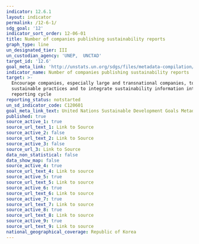 ```yaml
---
indicator: 12.6.1
layout: indicator
permalink: /12-6-1/
sdg_goal: '12'
indicator_sort_order: 12-06-01
title: Number of companies publishing sustainability reports
graph_type: line
un_designated_tier: III
un_custodian_agency: 'UNEP,  UNCTAD'
target_id: '12.6'
goal_meta_link: 'http://unstats.un.org/sdgs/files/metadata-compilation/Metadata-Goal-12.pdf'
indicator_name: Number of companies publishing sustainability reports
target: >-
  Encourage companies, especially large and transnational companies, to adopt
  sustainable practices and to integrate sustainability information into their
  reporting cycle
reporting_status: notstarted
un_sd_indicator_code: C120601
goal_meta_link_text: United Nations Sustainable Development Goals Metadata (pdf 782kB)
published: true
source_active_1: true
source_url_text_1: Link to Source
source_active_2: false
source_url_text_2: Link to Source
source_active_3: false
source_url_3: Link to Source
data_non_statistical: false
data_show_map: false
source_active_4: true
source_url_text_4: Link to source
source_active_5: true
source_url_text_5: Link to source
source_active_6: true
source_url_text_6: Link to source
source_active_7: true
source_url_text_7: Link to source
source_active_8: true
source_url_text_8: Link to source
source_active_9: true
source_url_text_9: Link to source
national_geographical_coverage: Republic of Korea
---
```

